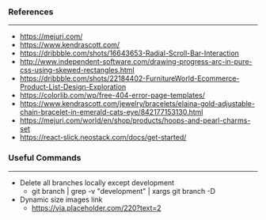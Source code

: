 ### References

---

- https://mejuri.com/
- https://www.kendrascott.com/
- https://dribbble.com/shots/16643653-Radial-Scroll-Bar-Interaction
- http://www.independent-software.com/drawing-progress-arc-in-pure-css-using-skewed-rectangles.html
- https://dribbble.com/shots/22184402-FurnitureWorld-Ecommerce-Product-List-Design-Exploration
- https://colorlib.com/wp/free-404-error-page-templates/
- https://www.kendrascott.com/jewelry/bracelets/elaina-gold-adjustable-chain-bracelet-in-emerald-cats-eye/842177153130.html
- https://mejuri.com/world/en/shop/products/hoops-and-pearl-charms-set
- https://react-slick.neostack.com/docs/get-started/

### Useful Commands

---

- Delete all branches locally except development
  - git branch | grep -v "development" | xargs git branch -D
- Dynamic size images link
  - https://via.placeholder.com/220?text=2
